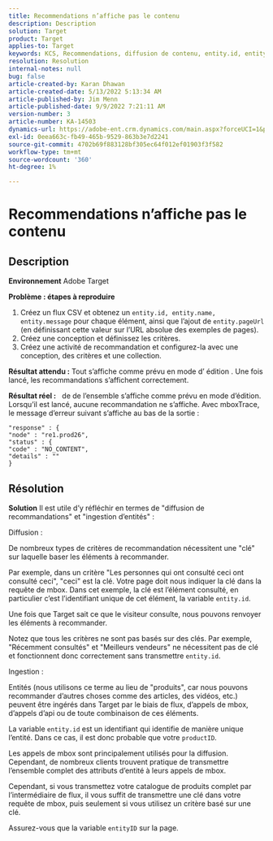 ```yaml
---
title: Recommendations n’affiche pas le contenu
description: Description
solution: Target
product: Target
applies-to: Target
keywords: KCS, Recommendations, diffusion de contenu, entity.id, entityID, productID, clé, identifiant
resolution: Resolution
internal-notes: null
bug: false
article-created-by: Karan Dhawan
article-created-date: 5/13/2022 5:13:34 AM
article-published-by: Jim Menn
article-published-date: 9/9/2022 7:21:11 AM
version-number: 3
article-number: KA-14503
dynamics-url: https://adobe-ent.crm.dynamics.com/main.aspx?forceUCI=1&pagetype=entityrecord&etn=knowledgearticle&id=45c52a6f-7bd2-ec11-a7b5-00224809c101
exl-id: 0eea663c-fb49-465b-9529-863b3e7d2241
source-git-commit: 4702b69f883128bf305ec64f012ef01903f3f582
workflow-type: tm+mt
source-wordcount: '360'
ht-degree: 1%

---
```


# Recommendations n’affiche pas le contenu

## Description


<b>Environnement</b>
Adobe Target

<b>Problème : étapes à reproduire</b>

1. Créez un flux CSV et obtenez un `entity.id, entity.name, entity.message` pour chaque élément, ainsi que l’ajout de `entity.pageUrl` (en définissant cette valeur sur l’URL absolue des exemples de pages).
2. Créez une conception et définissez les critères.
3. Créez une activité de recommandation et configurez-la avec une conception, des critères et une collection.


<b>Résultat attendu :</b>
Tout s’affiche comme prévu en mode d’ édition . Une fois lancé, les recommandations s’affichent correctement.

<b>Résultat réel :</b>
&#x200B; &#x200B;  de  de l’ensemble s’affiche comme prévu en mode d’édition. Lorsqu’il est lancé, aucune recommandation ne s’affiche.
Avec mboxTrace, le message d’erreur suivant s’affiche au bas de la sortie :

```
"response" : {
"node" : "re1.prod26",
"status" : {
"code" : "NO_CONTENT",
"details" : ""
}
```

## Résolution


<b>Solution</b>
Il est utile d’y réfléchir en termes de &quot;diffusion de recommandations&quot; et &quot;ingestion d’entités&quot; :



Diffusion :

De nombreux types de critères de recommandation nécessitent une &quot;clé&quot; sur laquelle baser les éléments à recommander.

Par exemple, dans un critère &quot;Les personnes qui ont consulté ceci ont consulté ceci&quot;, &quot;ceci&quot; est la clé. Votre page doit nous indiquer la clé dans la requête de mbox. Dans cet exemple, la clé est l’élément consulté, en particulier c’est l’identifiant unique de cet élément, la variable `entity.id`.

Une fois que Target sait ce que le visiteur consulte, nous pouvons renvoyer les éléments à recommander.

Notez que tous les critères ne sont pas basés sur des clés. Par exemple, &quot;Récemment consultés&quot; et &quot;Meilleurs vendeurs&quot; ne nécessitent pas de clé et fonctionnent donc correctement sans transmettre `entity.id`.



Ingestion :

Entités (nous utilisons ce terme au lieu de &quot;produits&quot;, car nous pouvons recommander d’autres choses comme des articles, des vidéos, etc.) peuvent être ingérés dans Target par le biais de flux, d’appels de mbox, d’appels d’api ou de toute combinaison de ces éléments.

La variable `entity.id` est un identifiant qui identifie de manière unique l’entité. Dans ce cas, il est donc probable que votre `productID`.

Les appels de mbox sont principalement utilisés pour la diffusion. Cependant, de nombreux clients trouvent pratique de transmettre l’ensemble complet des attributs d’entité à leurs appels de mbox.

Cependant, si vous transmettez votre catalogue de produits complet par l’intermédiaire de flux, il vous suffit de transmettre une clé dans votre requête de mbox, puis seulement si vous utilisez un critère basé sur une clé.



Assurez-vous que la variable `entityID` sur la page.
